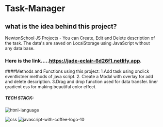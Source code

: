 # Task-Manager
## what is the idea behind this project?
NewtonSchool JS Projects - You can Create, Edit and Delete description of the task. The data's are saved on LocalStorage using JavaScript without any data base.
### Here is the link.....https://jade-eclair-6d26f1.netlify.app.
####Methods and Functions using this project:
1.Add task using onclick eventlistner methods of java script.
2. Create a Modal with overlay for add and delete description.
3.Drag and drop function used for data transfer.
liner gradient css for making beautiful color effect.
##### TECH STACK:
![html-language](https://user-images.githubusercontent.com/111855561/211018394-70ccd112-4197-45e1-8466-2814be3dbde6.png)

![css](https://user-images.githubusercontent.com/111855561/211018051-a1f4043a-0a51-41a2-bda9-a6b847f8a6d7.png)
![javascript-with-coffee-logo-10](https://user-images.githubusercontent.com/111855561/211018100-cc86e183-67b1-4608-814c-ad05b8aba2ff.png)


